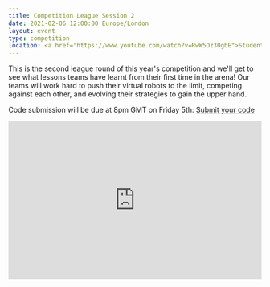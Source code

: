 ```yaml
---
title: Competition League Session 2
date: 2021-02-06 12:00:00 Europe/London
layout: event
type: competition
location: <a href="https://www.youtube.com/watch?v=RwW5Oz30gbE">Student Robotics' YouTube Channel</a>
---
```


This is the second league round of this year's competition and we'll get to see what lessons teams have learnt from their first time in the arena! Our teams will work hard to push their virtual robots to the limit, competing against each other, and evolving their strategies to gain the upper hand.

Code submission will be due at 8pm GMT on Friday 5th: [Submit your code](https://studentrobotics.org/code-submitter/)

<iframe
  width="100%"
  height="315"
  src="https://www.youtube.com/embed/RwW5Oz30gbE"
  frameborder="0"
  allow="accelerometer; autoplay; encrypted-media; gyroscope; picture-in-picture"
  allowfullscreen
></iframe>
